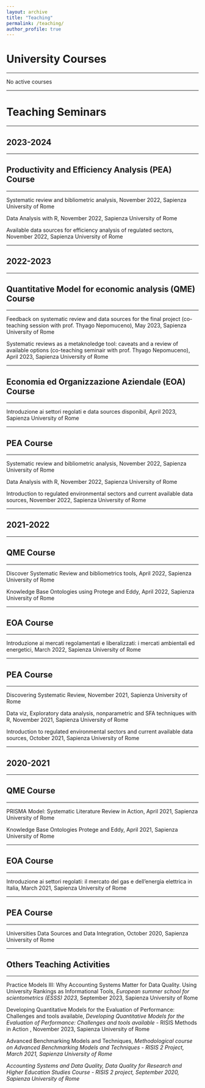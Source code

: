 ```yaml
---
layout: archive
title: "Teaching"
permalink: /teaching/
author_profile: true
---
```


# University Courses
_________________

No active courses

_________________

# Teaching Seminars
_________________

## 2023-2024
_________________

## Productivity and Efficiency Analysis (PEA) Course
_________________

Systematic review and bibliometric analysis, November 2022, Sapienza University of Rome

Data Analysis with R, November 2022, Sapienza University of Rome

Available data sources for efficiency analysis of regulated sectors, November 2022, Sapienza University of Rome

_________________

## 2022-2023
_________________

## Quantitative Model for economic analysis (QME) Course
_________________

Feedback on systematic review and data sources for the final project (co-teaching session with prof. Thyago Nepomuceno), May 2023, Sapienza University of Rome

Systematic reviews as a metaknoledge tool: caveats and a review of available options (co-teaching seminair with prof. Thyago Nepomuceno), April 2023, Sapienza University of Rome

_________________
## Economia ed Organizzazione Aziendale (EOA) Course
_________________

Introduzione ai settori regolati e data sources disponibil, April 2023, Sapienza University of Rome

_________________
## PEA Course
_________________

Systematic review and bibliometric analysis, November 2022, Sapienza University of Rome

Data Analysis with R, November 2022, Sapienza University of Rome

Introduction to regulated environmental sectors and current available data sources, November 2022, Sapienza University of Rome

_________________

## 2021-2022
_________________

## QME Course
_________________

Discover Systematic Review and bibliometrics tools, April 2022, Sapienza University of Rome

Knowledge Base Ontologies using Protege and Eddy, April 2022, Sapienza University of Rome

_________________
## EOA Course
_________________

Introduzione ai mercati regolamentati e liberalizzati: i mercati ambientali ed energetici, March 2022, Sapienza University of Rome

_________________
## PEA Course
_________________

Discovering Systematic Review, November 2021, Sapienza University of Rome

Data viz, Exploratory data analysis, nonparametric and SFA techniques with R, November 2021, Sapienza University of Rome

Introduction to regulated environmental sectors and current available data sources, October 2021, Sapienza University of Rome

_________________

## 2020-2021
_________________

## QME Course
_________________

PRISMA Model: Systematic Literature Review in Action, April 2021, Sapienza University of Rome

Knowledge Base Ontologies Protege and Eddy, April 2021, Sapienza University of Rome

_________________
## EOA Course
_________________

Introduzione ai settori regolati: il mercato del gas e dell’energia elettrica in Italia, March 2021, Sapienza University of Rome

_________________
## PEA Course
_________________

Universities Data Sources and Data Integration, October 2020, Sapienza University of Rome

_________________

## Others Teaching Activities
_________________

Practice Models III: Why Accounting Systems Matter for Data Quality. Using University Rankings as Informational Tools, <i>European summer school for scientometrics (ESSS) 2023</i>,  September 2023, Sapienza University of Rome

Developing Quantitative Models for the Evaluation of Performance: Challenges and tools available, <i>Developing Quantitative Models for the Evaluation of Performance: Challenges and tools available</i> - RISIS Methods in Action , November 2023, Sapienza University of Rome

Advanced Benchmarking Models and Techniques, <i>Methodological course on Advanced Benchmarking Models and Techniques <i> - RISIS 2 Project, March 2021, Sapienza University of Rome

Accounting Systems and Data Quality, <i>Data Quality for Research and Higher Education Studies Course</i> - RISIS 2 project, September 2020, Sapienza University of Rome